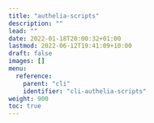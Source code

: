 ```yaml
---
title: "authelia-scripts"
description: ""
lead: ""
date: 2022-01-18T20:00:32+01:00
lastmod: 2022-06-12T19:41:09+10:00
draft: false
images: []
menu:
  reference:
    parent: "cli"
    identifier: "cli-authelia-scripts"
weight: 900
toc: true
---
```

